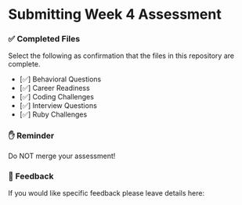 # Submitting Week 4 Assessment

### ✅ Completed Files

Select the following as confirmation that the files in this repository are complete.

- [✅] Behavioral Questions
- [✅] Career Readiness
- [✅] Coding Challenges
- [✅] Interview Questions
- [✅] Ruby Challenges

### ✋ Reminder

Do NOT merge your assessment!

### 📝 Feedback

If you would like specific feedback please leave details here:
